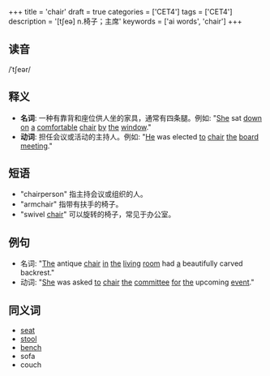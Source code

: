 +++
title = 'chair'
draft = true
categories = ['CET4']
tags = ['CET4']
description = '[t∫eə] n.椅子；主席'
keywords = ['ai words', 'chair']
+++

## 读音
/ˈtʃeər/

## 释义
- **名词**: 一种有靠背和座位供人坐的家具，通常有四条腿。例如: "[She](/post/she/) sat [down](/post/down/) [on](/post/on/) [a](/post/a/) [comfortable](/post/comfortable/) [chair](/post/chair/) [by](/post/by/) [the](/post/the/) [window](/post/window/)."
- **动词**: 担任会议或活动的主持人。例如: "[He](/post/he/) was elected [to](/post/to/) [chair](/post/chair/) [the](/post/the/) [board](/post/board/) [meeting](/post/meeting/)."

## 短语
- "chairperson" 指主持会议或组织的人。
- "armchair" 指带有扶手的椅子。
- "swivel [chair](/post/chair/)" 可以旋转的椅子，常见于办公室。

## 例句
- 名词: "[The](/post/the/) antique [chair](/post/chair/) [in](/post/in/) [the](/post/the/) [living](/post/living/) [room](/post/room/) had [a](/post/a/) beautifully carved backrest."
- 动词: "[She](/post/she/) was asked [to](/post/to/) [chair](/post/chair/) [the](/post/the/) [committee](/post/committee/) [for](/post/for/) [the](/post/the/) upcoming [event](/post/event/)."

## 同义词
- [seat](/post/seat/)
- [stool](/post/stool/)
- [bench](/post/bench/)
- sofa
- couch
